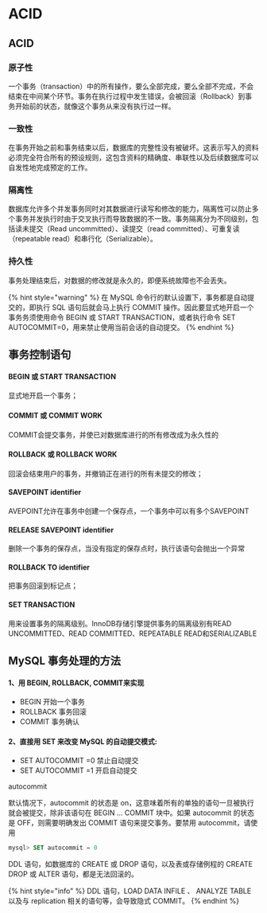 # ACID

## ACID

### 原子性

 一个事务（transaction）中的所有操作，要么全部完成，要么全部不完成，不会结束在中间某个环节。事务在执行过程中发生错误，会被回滚（Rollback）到事务开始前的状态，就像这个事务从来没有执行过一样。

### 一致性

 在事务开始之前和事务结束以后，数据库的完整性没有被破坏。这表示写入的资料必须完全符合所有的预设规则，这包含资料的精确度、串联性以及后续数据库可以自发性地完成预定的工作。

### 隔离性

 数据库允许多个并发事务同时对其数据进行读写和修改的能力，隔离性可以防止多个事务并发执行时由于交叉执行而导致数据的不一致。事务隔离分为不同级别，包括读未提交（Read uncommitted）、读提交（read committed）、可重复读（repeatable read）和串行化（Serializable）。

### 持久性

 事务处理结束后，对数据的修改就是永久的，即便系统故障也不会丢失。

{% hint style="warning" %}
 在 MySQL 命令行的默认设置下，事务都是自动提交的，即执行 SQL 语句后就会马上执行 COMMIT 操作。因此要显式地开启一个事务务须使用命令 BEGIN 或 START TRANSACTION，或者执行命令 SET AUTOCOMMIT=0，用来禁止使用当前会话的自动提交。
{% endhint %}

## 事务控制语句

####  BEGIN 或 START TRANSACTION

 显式地开启一个事务；

####  COMMIT 或 COMMIT WORK

 COMMIT会提交事务，并使已对数据库进行的所有修改成为永久性的

####  ROLLBACK 或 ROLLBACK WORK

 回滚会结束用户的事务，并撤销正在进行的所有未提交的修改；

####  SAVEPOINT identifier

 AVEPOINT允许在事务中创建一个保存点，一个事务中可以有多个SAVEPOINT

####  RELEASE SAVEPOINT identifier

 删除一个事务的保存点，当没有指定的保存点时，执行该语句会抛出一个异常

####  ROLLBACK TO identifier

 把事务回滚到标记点；

####  SET TRANSACTION

 用来设置事务的隔离级别。InnoDB存储引擎提供事务的隔离级别有READ UNCOMMITTED、READ COMMITTED、REPEATABLE READ和SERIALIZABLE

## MySQL 事务处理的方法

####  1、用 BEGIN, ROLLBACK, COMMIT来实现

* BEGIN 开始一个事务
* ROLLBACK 事务回滚
* COMMIT 事务确认

####  2、直接用 SET 来改变 MySQL 的自动提交模式:

* SET AUTOCOMMIT =0 禁止自动提交
* SET AUTOCOMMIT =1 开启自动提交

autocommit

默认情况下，autocommit 的状态是 on，这意味着所有的单独的语句一旦被执行就会被提交，除非该语句在 BEGIN ...  COMMIT 块中。如果 autocommit 的状态是 OFF，则需要明确发出 COMMIT 语句来提交事务。要禁用 autocommit，请使用 

```sql
mysql> SET autocommit = 0
```

DDL 语句，如数据库的 CREATE 或 DROP 语句，以及表或存储例程的 CREATE DROP 或 ALTER 语句，都是无法回滚的。

{% hint style="info" %}
DDL 语句，LOAD DATA INFILE 、 ANALYZE TABLE 以及与 replication 相关的语句等，会导致隐式 COMMIT。
{% endhint %}


